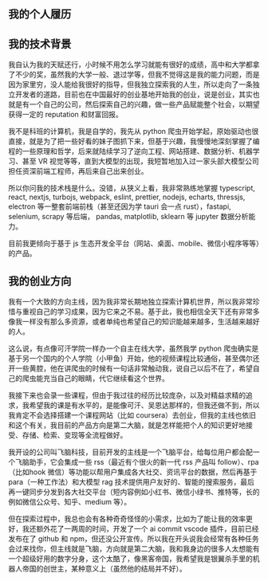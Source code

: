 ## 我的个人履历


## 我的技术背景

我自认为我的天赋还行，小时候不用怎么学习就能有很好的成绩，高中和大学都拿了不少的奖，虽然我的大学一般、退过学等，但我不觉得这是我的能力问题，而是因为家里穷，没人能给我很好的指导，但我独立探索我的人生，所以走向了一条独立开发者的道路，目前也在中国最好的创业基地开始我的创业，说是创业，其实也就是有一个自己的公司，然后探索自己的兴趣，做一些产品赋能整个社会，以期望获得一定的 reputation 和财富回报。

我不是科班的计算机，我是自学的，我先从 python 爬虫开始学起，原始驱动也很直接，就是为了把一些好看的妹子图抓下来，但基于兴趣，我慢慢地深刻掌握了编程的一些原理和哲学，后来就陆续学习了逆向工程、网站搭建、数据分析、机器学习、甚至 VR 视觉等等，直到大模型的出现，我短暂地加入过一家头部大模型公司担任资深前端工程师，再后来自己出来创业。

所以你问我的技术栈是什么。没错，从狭义上看，我非常熟练地掌握 typescript, react, nextjs, turbojs, webpack, eslint, prettier, nodejs, echarts, thressjs, electron 等一整套前端前栈（甚至还因为学 tauri 会一点 rust），fastapi, selenium, scrapy 等后端， pandas, matplotlib, sklearn 等 jupyter 数据分析能力。

目前我更倾向于基于 js 生态开发全平台（网站、桌面、mobile、微信小程序等等）的产品。

## 我的创业方向

我有一个大致的方向主线，因为我非常长期地独立探索计算机世界，所以我非常珍惜与重视自己的学习成果，因为它来之不易。基于此，我也相信全天下还有非常多像我一样没有那么多资源，或者单纯也希望自己的知识能越来越多，生活越来越好的人。

这么说，有点像可汗学院一样办一个自主在线大学，虽然我学 python 爬虫确实是基于另一个国内的个人学院（小甲鱼）开始，他的视频课程比较通俗，甚至偶尔还开一些黄腔，他在讲爬虫的时候有一句话非常触动我，说自己以后不在了，希望自己的爬虫能充当自己的眼睛，代它继续看这个世界。

我接下来也会录一些课程，但由于我过往的经历比较庞杂，以及对精益求精的追求，我希望我的课是有水平的，是能像可汗、吴恩达那样的，但我还做不到，所以我肯定不会选择搭建一个课程网站（比如 coursera）去创业，但我的主线也依旧和这个有关，我目前的产品方向是第二大脑，就是怎样能把个人的知识更好地接受、存储、检索、变现等全流程做好。

我开设的公司叫飞脑科技，目前开发的主线是一个飞脑平台，给每位用户都会配一个飞脑助手，它会集成一些 rss（最近有个很火的新一代 rss 产品叫 follow）、rpa（比如hook 微信）等功能以帮用户集成各大社交、资讯平台的数据，然后再基于 para（一种工作法）和大模型 rag 技术提供用户友好的、智能的搜索服务，最后再一键同步分发到各大社交平台（短内容例如小红书、微信小绿书、推特等，长的例如微信公众号、知乎、medium 等）。

但在探索过程中，我总也会有各种奇奇怪怪的小需求，比如为了能让我的效率更好，我还额外花了一两周的时间，开发了一个 ai commit vscode 插件，目前已经发布在了 github 和 npm，但还没公开宣传。所以我在开头说我会经常有各种任务会过来找你，但主线就是飞脑，方向就是第二大脑，我和我身边的很多人太想能有一个超级好用的数字分身，这个太酷了，像黑客帝国，我希望我是银翼杀手里的机器人帝国的创世主，某种意义上（虽然他的结局并不好）。